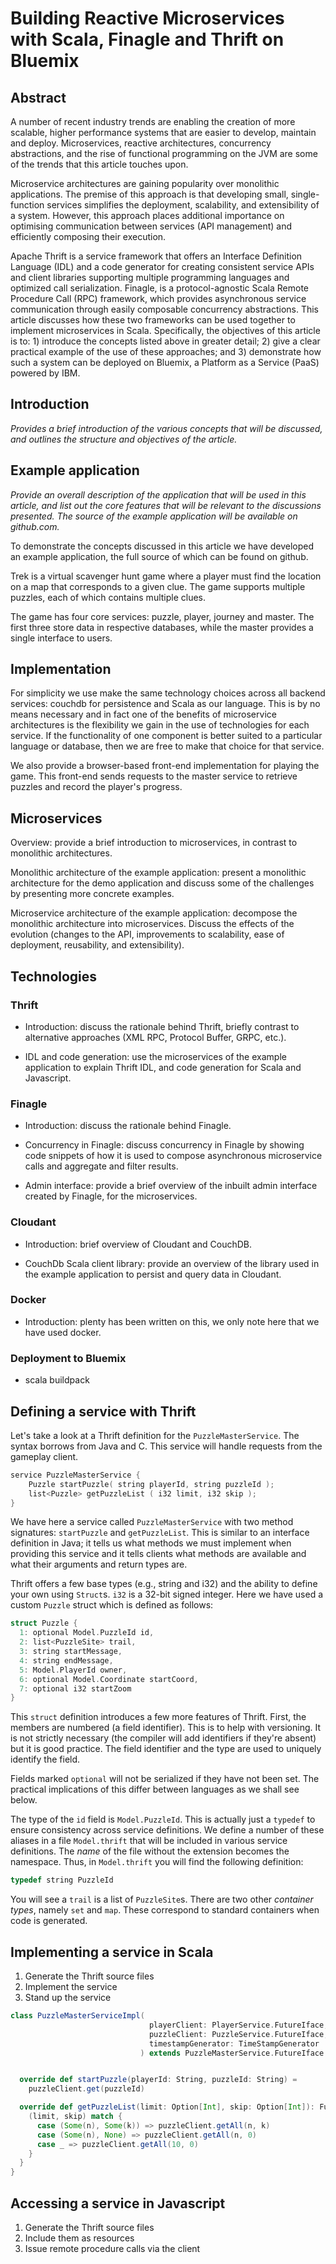 # Building Reactive Microservices with Scala, Finagle and Thrift on Bluemix

## Abstract

A number of recent industry trends are enabling the creation of more scalable,
higher performance systems that are easier to develop, maintain and deploy.
Microservices, reactive architectures, concurrency abstractions, and the rise
of functional programming on the JVM are some of the trends that this article
touches upon. 

Microservice architectures are gaining popularity over monolithic applications.
The premise of this approach is that developing small, single-function services
simplifies the deployment, scalability, and extensibility of a system. However,
this approach places additional importance on optimising communication between
services (API management) and efficiently composing their execution.

Apache Thrift is a service framework that offers an Interface Definition
Language (IDL) and a code generator for creating consistent service APIs and
client libraries supporting multiple programming languages and optimized call
serialization. Finagle, is a protocol-agnostic Scala Remote Procedure Call
(RPC) framework, which provides asynchronous service communication through
easily composable concurrency abstractions. This article discusses how these
two frameworks can be used together to implement microservices in Scala.
Specifically, the objectives of this article is to: 1) introduce the concepts
listed above in greater detail; 2) give a clear practical example of the use of
these approaches; and 3) demonstrate how such a system can be deployed on
Bluemix, a Platform as a Service (PaaS) powered by IBM.


## Introduction

*Provides a brief introduction of the various concepts that will be discussed,
and outlines the structure and objectives of the article.*

## Example application

*Provide an overall description of the application that will be used in this
article, and list out the core features that will be relevant to the
discussions presented. The source of the example application will be available
on github.com.*


To demonstrate the concepts discussed in this article we have developed an
example application, the full source of which can be found on github.

Trek is a virtual scavenger hunt game where a player must find the location on
a map that corresponds to a given clue. The game supports multiple puzzles,
each of which contains multiple clues.

The game has four core services: puzzle, player, journey and master. The first
three store data in respective databases, while the master provides a single
interface to users.


## Implementation

For simplicity we use make the same technology choices across all backend
services: couchdb for persistence and Scala as our language. This is by no
means necessary and in fact one of the benefits of microservice architectures
is the flexibility we gain in the use of technologies for each service. If the
functionality of one component is better suited to a particular language or
database, then we are free to make that choice for that service.

We also provide a browser-based front-end implementation for playing the game.
This front-end sends requests to the master service to retrieve puzzles and
record the player's progress.

## Microservices

Overview: provide a brief introduction to microservices, in contrast to
monolithic architectures.


Monolithic architecture of the example application: present a monolithic
architecture for the demo application and discuss some of the challenges by
presenting more concrete examples. 

Microservice architecture of the example application: decompose the monolithic
architecture into microservices. Discuss the effects of the evolution (changes
to the API, improvements to scalability, ease of deployment, reusability, and
extensibility).

## Technologies

### Thrift

 - Introduction: discuss the rationale behind Thrift, briefly contrast to
   alternative approaches (XML RPC, Protocol Buffer, GRPC, etc.). 

 - IDL and code generation: use the microservices of the example application to
   explain Thrift IDL, and code generation for Scala and Javascript.

### Finagle

 - Introduction: discuss the rationale behind Finagle.

 - Concurrency in Finagle: discuss concurrency in Finagle by showing code
   snippets of how it is used to compose asynchronous microservice calls and
   aggregate and filter results.

 - Admin interface: provide a brief overview of the inbuilt admin interface
   created by Finagle, for the microservices.

### Cloudant

 - Introduction: brief overview of Cloudant and CouchDB. 

 - CouchDb Scala client library: provide an overview of the library used in the
   example application to persist and query data in Cloudant.

### Docker

 - Introduction: plenty has been written on this, we only note here that we
   have used docker.

### Deployment to Bluemix

 - scala buildpack


## Defining a service with Thrift

Let's take a look at a Thrift definition for the `PuzzleMasterService`.
The syntax borrows from Java and C.
This service will handle requests from the gameplay client.


```C
service PuzzleMasterService {
    Puzzle startPuzzle( string playerId, string puzzleId );
    list<Puzzle> getPuzzleList ( i32 limit, i32 skip );
}
```

We have here a service called `PuzzleMasterService` with two method signatures:
`startPuzzle` and `getPuzzleList`. This is similar to an interface definition
in Java; it tells us what methods we must implement when providing this service
and it tells clients what methods are available and what their arguments and
return types are.

Thrift offers a few base types (e.g., string and i32) and the ability to define
your own using `Struct`s. `i32` is a 32-bit signed integer. Here we have used a
custom `Puzzle` struct which is defined as follows:

```C
struct Puzzle {
  1: optional Model.PuzzleId id,
  2: list<PuzzleSite> trail,
  3: string startMessage,
  4: string endMessage,
  5: Model.PlayerId owner,
  6: optional Model.Coordinate startCoord,
  7: optional i32 startZoom
}
```

This `struct` definition introduces a few more features of Thrift. First, the
members are numbered (a field identifier). This is to help with versioning. It
is not strictly necessary (the compiler will add identifiers if they're absent)
but it is good practice. The field identifier and the type are used to uniquely
identify the field.

Fields marked `optional` will not be serialized if they have not been set.
The practical implications of this differ between languages as we shall see below.

The type of the `id` field is `Model.PuzzleId`. This is actually just
a `typedef` to ensure consistency across service definitions.
We define a number of these aliases in a file `Model.thrift` that will
be included in various service definitions. The *name* of the file without
the extension becomes the namespace. Thus, in `Model.thrift` you will find
the following definition:

```C
typedef string PuzzleId
```

 You will see a `trail` is a list of `PuzzleSite`s. There are two other
*container types*, namely `set` and `map`. These correspond to standard
containers when code is generated.

## Implementing a service in Scala

1. Generate the Thrift source files
2. Implement the service
3. Stand up the service

```Scala
class PuzzleMasterServiceImpl(
                               playerClient: PlayerService.FutureIface,
                               puzzleClient: PuzzleService.FutureIface,
                               timestampGenerator: TimeStampGenerator
                             ) extends PuzzleMasterService.FutureIface {


  override def startPuzzle(playerId: String, puzzleId: String) = 
    puzzleClient.get(puzzleId)

  override def getPuzzleList(limit: Option[Int], skip: Option[Int]): Future[Seq[Puzzle]] = {
    (limit, skip) match {
      case (Some(n), Some(k)) => puzzleClient.getAll(n, k)
      case (Some(n), None) => puzzleClient.getAll(n, 0)
      case _ => puzzleClient.getAll(10, 0)
    }
  }
}
```

## Accessing a service in Javascript

1. Generate the Thrift source files
2. Include them as resources
3. Issue remote procedure calls via the client



